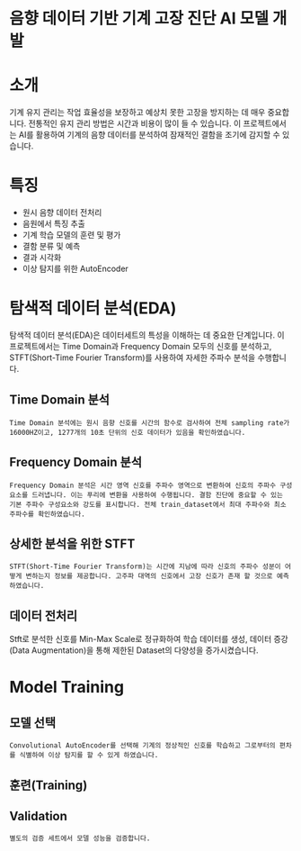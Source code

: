 # 음향 데이터 기반 기계 고장 진단 AI 모델 개발

# 소개
기계 유지 관리는 작업 효율성을 보장하고 예상치 못한 고장을 방지하는 데 매우 중요합니다. 전통적인 유지 관리 방법은 시간과 비용이 많이 들 수 있습니다. 이 프로젝트에서는 AI를 활용하여 기계의 음향 데이터를 분석하여 잠재적인 결함을 조기에 감지할 수 있습니다.


# 특징
- 원시 음향 데이터 전처리
- 음원에서 특징 추출
- 기계 학습 모델의 훈련 및 평가
- 결함 분류 및 예측
- 결과 시각화
- 이상 탐지를 위한 AutoEncoder


# 탐색적 데이터 분석(EDA)
탐색적 데이터 분석(EDA)은 데이터세트의 특성을 이해하는 데 중요한 단계입니다. 이 프로젝트에서는 Time Domain과 Frequency Domain 모두의 신호를 분석하고, STFT(Short-Time Fourier Transform)를 사용하여 자세한 주파수 분석을 수행합니다.


## Time Domain 분석
    Time Domain 분석에는 원시 음향 신호를 시간의 함수로 검사하여 전체 sampling rate가 16000HZ이고, 1277개의 10초 단위의 신호 데이터가 있음을 확인하였습니다.

## Frequency Domain 분석
    Frequency Domain 분석은 시간 영역 신호를 주파수 영역으로 변환하여 신호의 주파수 구성 요소를 드러냅니다. 이는 푸리에 변환을 사용하여 수행됩니다. 결함 진단에 중요할 수 있는 기본 주파수 구성요소와 강도를 표시합니다. 전체 train_dataset에서 최대 주파수와 최소 주파수를 확인하였습니다. 

## 상세한 분석을 위한 STFT
    STFT(Short-Time Fourier Transform)는 시간에 지남에 따라 신호의 주파수 성분이 어떻게 변하는지 정보를 제공합니다. 고주파 대역의 신호에서 고장 신호가 존재 할 것으로 예측하였습니다.

## 데이터 전처리
Stft로 분석한 신호를 Min-Max Scale로 정규화하여 학습 데이터를 생성,
데이터 증강(Data Augmentation)을 통해 제한된 Dataset의 다양성을 증가시켰습니다.

# Model Training
## 모델 선택
    Convolutional AutoEncoder를 선택해 기계의 정상적인 신호를 학습하고 그로부터의 편차를 식별하여 이상 탐지를 할 수 있게 하였습니다.

## 훈련(Training)

## Validation 
    별도의 검증 세트에서 모델 성능을 검증합니다.

